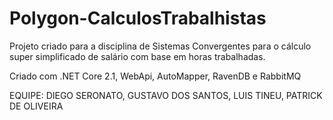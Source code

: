 # Polygon-CalculosTrabalhistas

Projeto criado para a disciplina de Sistemas Convergentes para o cálculo super simplificado de salário com base em horas trabalhadas. 

Criado com .NET Core 2.1, WebApi, AutoMapper, RavenDB e RabbitMQ

EQUIPE:
DIEGO SERONATO,
GUSTAVO DOS SANTOS,
LUIS TINEU,
PATRICK DE OLIVEIRA
